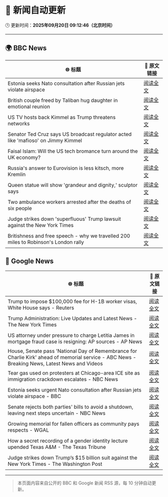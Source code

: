 # 🧠 新闻自动更新

🕒 更新时间：**2025年09月20日 09:12:46（北京时间）**

---

## 🌍 BBC News

| 🌐 标题 | 🔗 原文链接 |
|--------|-------------|
| Estonia seeks Nato consultation after Russian jets violate airspace | [阅读全文](https://www.bbc.com/news/articles/czrp6p5mj3zo?at_medium=RSS&at_campaign=rss) |
| British couple freed by Taliban hug daughter in emotional reunion | [阅读全文](https://www.bbc.com/news/articles/c0q7l8ewj0wo?at_medium=RSS&at_campaign=rss) |
| US TV hosts back Kimmel as Trump threatens networks | [阅读全文](https://www.bbc.com/news/articles/clyxjve3pe2o?at_medium=RSS&at_campaign=rss) |
| Senator Ted Cruz says US broadcast regulator acted like 'mafioso' on Jimmy Kimmel | [阅读全文](https://www.bbc.com/news/articles/c1kwzgrwdd0o?at_medium=RSS&at_campaign=rss) |
| Faisal Islam: Will the US tech bromance turn around the UK economy? | [阅读全文](https://www.bbc.com/news/articles/cn4w7wp24llo?at_medium=RSS&at_campaign=rss) |
| Russia's answer to Eurovision is less kitsch, more Kremlin | [阅读全文](https://www.bbc.com/news/articles/cre5vv0x31po?at_medium=RSS&at_campaign=rss) |
| Queen statue will show 'grandeur and dignity,' sculptor says | [阅读全文](https://www.bbc.com/news/articles/cd9yjzd757eo?at_medium=RSS&at_campaign=rss) |
| Two ambulance workers arrested after the deaths of six people | [阅读全文](https://www.bbc.com/news/articles/cvgvnvnm0vro?at_medium=RSS&at_campaign=rss) |
| Judge strikes down 'superfluous' Trump lawsuit against the New York Times | [阅读全文](https://www.bbc.com/news/articles/c62n7025wdgo?at_medium=RSS&at_campaign=rss) |
| Britishness and free speech - why we travelled 200 miles to Robinson's London rally | [阅读全文](https://www.bbc.com/news/articles/c4g9006l6z6o?at_medium=RSS&at_campaign=rss) |

## 📰 Google News

| 🌐 标题 | 🔗 原文链接 |
|--------|-------------|
| Trump to impose $100,000 fee for H-1B worker visas, White House says - Reuters | [阅读全文](https://news.google.com/rss/articles/CBMixAFBVV95cUxQTDlleWVxcFI2NGxON1JIRU1wNUUtc002NENzeVZrOU13ZHRyeXc5dHRMV1VXTmtjMXFveFc0NXZQZTNoU1BNNU1fTmd3bGlSVDVFXzAwU2V2N1J3cU81bGdteEFEbUcyVmxONFpRbndWdDhianEtR3hqT21NejRtVmc0bjVWbzR4ZjNuTzJFeENSejBmQTJJWmZTS3NuWEo3cl91QmhSY1FDTWFVTXB2bXhmNG4yMHFDM1hzMnRpb21hYkVI?oc=5) |
| Trump Administration: Live Updates and Latest News - The New York Times | [阅读全文](https://news.google.com/rss/articles/CBMiY0FVX3lxTE05c3dlVC1aSktRTjdLNTNnNHQ2QWtmRjhrcjZhR2x5c0JPOHNuLXRQbktFaldTVDJJNzRWYXRPTk95aTk1a2x2NzMxbjRVNjRQa1FxSFpfVnZKS1g4cjVJQlJjVQ?oc=5) |
| US attorney under pressure to charge Letitia James in mortgage fraud case is resigning: AP sources - AP News | [阅读全文](https://news.google.com/rss/articles/CBMiqgFBVV95cUxOOVF3UHNLbHdBa0tZeEd4UkRQTEpidnpuR0ViaDVUSEgxWGlPaDJXSkZVM2NrMks0WWJGTkk3Ry0yTmdFRngwWUdBV1YzOVNJNVVpMTk2ZGt6SjBVMFd3TGk1SUM1cWxTNEdNWlZ6UFBCRkVsNlVnZlRfcUJQWXgyUk9FUG5lR05oOU5rd04zNGJzNmVCN1cxQjZCLXZGNk9EMU1yTjY5MlZ3Zw?oc=5) |
| House, Senate pass 'National Day of Remembrance for Charlie Kirk' ahead of memorial service - ABC News - Breaking News, Latest News and Videos | [阅读全文](https://news.google.com/rss/articles/CBMinAFBVV95cUxNVFplUEtvVHpZa2FVVGV0Nko4ZzhJcTkwT3l2TFNJa1NNOE1rSmxmYXhIWlE5MVMyYTdTUUI2UXlRS090Q2VMY0cxeXF1dXVNalBxa2FKNE5lSnVnNF9KNV96ZVV0dUJvVF9DVnJUcnNEX2ZKc29Zbk1ubEp2NEhadmwySDZ6cF92NTNCdGk4Ry1qN1lYQngwZFdlQ1rSAaIBQVVfeXFMTWgtZ2NaZFB5aXVmbGFmUHBPSkZ4Y0gzYWlWWGNPYTh6eUlLMkIzcWFkdUNGc0VoMFFOY3FVNWxPSjIzZFpWUXVrQ2ZfTXFNc05ZZVBhV19yeG5lN2RxWUU4eUlkbGtvYzR6NDVDNVFNbFpQVzBOLXBERjdpMUVnbFlHZFFmVkE0bnJKU0hhRmx4YzV2elFaV0ZoWGhjOFp6VlBB?oc=5) |
| Tear gas used on protesters at Chicago-area ICE site as immigration crackdown escalates - NBC News | [阅读全文](https://news.google.com/rss/articles/CBMioAFBVV95cUxNa0VkNXJuOVg2WWhOZmJkZ0FPS1I3OW15SWRSX1Z1cWVWbjh4XzBQUldwMXRhVUlUVUliM2JvY0FUbkotNjVMeExWemMzbU5DTEpxTm83MjM0WHpDRWR3dzh5VGNXLTB3QUR1RFl5ZFBFeHUzc1ZfekdCU2k1RldtdzBaRTBiWENQeXNrOU9PZFVMTFpIOVhQalFSd2hINGxk0gFWQVVfeXFMUDJfTW9hUnZsUFh3VHdpZGc2Sjd1TmVlUVF0dFozMGFrVnVobk52Vk5NajRMM0xQMnJ1SXdaeUJJSGk1SnVkQ0RYQXF4QkxRQjlVWTJ4b0E?oc=5) |
| Estonia seeks urgent Nato consultation after Russian jets violate airspace - BBC | [阅读全文](https://news.google.com/rss/articles/CBMiWkFVX3lxTE9leFZ2YUo5djdncU5WVDgxSm5UNUlLcHZvX0pxUkRGaFNHcUZqWGZkRmxQcEZZd0hCcl9qR1M3NnJVc3REd0RIakRVWEM5SXdTLTZBNFlvX3RNd9IBX0FVX3lxTE9uM0xjN0JfdjNJLWVYZ2lmZ3I2MmNpLVZTaC1ILWpLREFVTUt6d1luTVlnN1pwUmdiRG9IazRMMjRZaFZRZ3I2Yk52WFJEOE9lejBHVkNObjZyeDZ6clZF?oc=5) |
| Senate rejects both parties' bills to avoid a shutdown, leaving next steps uncertain - NBC News | [阅读全文](https://news.google.com/rss/articles/CBMirwFBVV95cUxOYUR5elFSbXI2U2hBa0tXdlh6ZnhWbG1pN0RTREhHaTJJVnNROGhoNmRGLVpQWTNPdjg5aWFRZ2xhZmF1eGVFcXFadUowRFZmU1EyYmNBY0lRYVVPTXRnVnpVTkV5Wk9rNkI0dHBkblFaNGNBWWRCbkZsS2hZcEFBZWdJQ09YM0lUNkNfZ04ycGI4Q3ZBZ2xkLTVOWHlPbFFhMmJ3UXdVVm9UVm5yQjBv0gFWQVVfeXFMTUtJSDZoX2twdmduVFAtRWIyNkF3YU9yTklhX1FwOFRrWlhxZ1BiYnBBRHVVWHpmRFpkQjA4eHBqMDBBVXRReHZxMGwtbGttZkRFdFJOZ2c?oc=5) |
| Growing memorial for fallen officers as community pays respects - WGAL | [阅读全文](https://news.google.com/rss/articles/CBMirwFBVV95cUxNMUhfLXJtYnlqMVZmUFZTM3pOUHl6YUtmQUxYczNjLTBkWXY2amRsX0FnN0RoaWJzZWZpU1hJU1g2VnU3M2otSWZaZE1vN29CV0M5T0FDS0gwcGtSeGY2S1ZGQkRZVGdMTTlLN1lfZUNGY1VWLUlDWG0wVkJQamUxS3F2TGJaaGlHbXRPOTE1UGxqS1JSYXEzQWN6N0s2NGZLM2IzelBjX0pSc25yZGJv?oc=5) |
| How a secret recording of a gender identity lecture upended Texas A&M - The Texas Tribune | [阅读全文](https://news.google.com/rss/articles/CBMikAFBVV95cUxPOEo0RHFtMVhLMkI0aVZPNVVMZXN0S1Y0OXBLWTFHRG1jUGw4MzlYZ3Y3eEJ5YXBFcG1YRTNLaHNQcFZSZlBEZUZaYmlVemR5SmFLMm9McnBVYldweTBCYUhYOGFfVWJqM3RHNW54QXN0aUhwa2EyVFB0VVM2QkV1emtwdU5fenkxRWEtWEJlZnQ?oc=5) |
| Judge strikes down Trump’s $15 billion suit against the New York Times - The Washington Post | [阅读全文](https://news.google.com/rss/articles/CBMitwFBVV95cUxOT0htRDhsQi0wSllyZEZCcXFZY3c4d0JUYmJISW44a0VCMHRUQm0yLU1XX1drN2NzWG85WVRXbDN3YjRFRGplTWlvdU94VGVzQXVDa1d0Zkl3U09NRW9kb3lRU20yTmxQWm5BTUpCQzlleGx2aFFWNi1YTTlkSXlRX2lXZWhHMll4cU11dkJrN0pTQzlLMi1PeFRBSDVKb3FvVFdtOWRWTG1FVk56MHd6MlhtNmtRODA?oc=5) |

---
> 本页面内容来自公开的 BBC 和 Google 新闻 RSS 源，每 10 分钟自动更新。